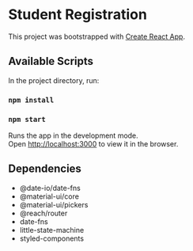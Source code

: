 # Student Registration

This project was bootstrapped with [Create React App](https://github.com/facebook/create-react-app).

## Available Scripts

In the project directory, run:

### `npm install`

### `npm start`

Runs the app in the development mode.<br>
Open [http://localhost:3000](http://localhost:3000) to view it in the browser.

## Dependencies

- @date-io/date-fns
- @material-ui/core
- @material-ui/pickers
- @reach/router
- date-fns
- little-state-machine
- styled-components
